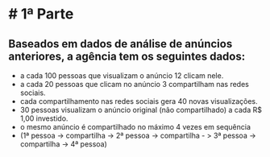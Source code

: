 # # 1ª Parte 

## Baseados em dados de análise de anúncios anteriores, a agência tem os seguintes dados:
- a cada 100 pessoas que visualizam o anúncio 12 clicam nele.
- a cada 20 pessoas que clicam no anúncio 3 compartilham nas redes sociais.
- cada compartilhamento nas redes sociais gera 40 novas visualizações.
- 30 pessoas visualizam o anúncio original (não compartilhado) a cada R$ 1,00 investido.
- o mesmo anúncio é compartilhado no máximo 4 vezes em sequência
- (1ª pessoa -> compartilha -> 2ª pessoa -> compartilha - > 3ª pessoa -> compartilha -> 4ª pessoa)
